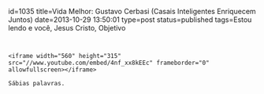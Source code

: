 id=1035
title=Vida Melhor: Gustavo Cerbasi (Casais Inteligentes Enriquecem Juntos) 
date=2013-10-29 13:50:01
type=post
status=published
tags=Estou lendo e você,  Jesus Cristo, Objetivo
~~~~~~


<iframe width="560" height="315" src="//www.youtube.com/embed/4nf_xx8kEEc" frameborder="0" allowfullscreen></iframe>

Sábias palavras.


